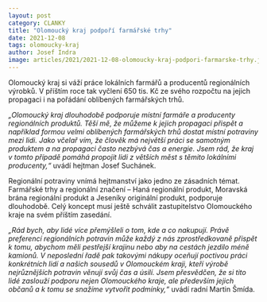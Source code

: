 ```yaml
---
layout: post
category: CLANKY
title: "Olomoucký kraj podpoří farmářské trhy"
date: 2021-12-08
tags: olomoucky-kraj
author: Josef Indra
image: articles/2021/2021-12-08-olomoucky-kraj-podpori-farmarske-trhy.jpg  #751x422 pixelu
---
```

Olomoucký kraj si váží práce lokálních farmářů a producentů regionálních výrobků. V příštím roce tak vyčlení 650 tis. Kč ze svého rozpočtu na jejich propagaci i na pořádání oblíbených farmářských trhů. 

*„Olomoucký kraj dlouhodobě podporuje místní farmáře a producenty regionálních produktů. Těší mě, že můžeme k jejich propagaci přispět a například formou velmi oblíbených farmářských trhů dostat místní potraviny mezi lidi. Jako včelař vím, že člověk má největší práci se samotným produktem a na  propagaci často nezbývá čas a energie. Jsem rád, že kraj v tomto případě pomáhá propojit lidi z větších měst s těmito lokálními producenty,“* uvádí hejtman Josef Suchánek.

Regionální potraviny vnímá hejtmanství jako jedno ze zásadních témat. Farmářské trhy a regionální značení – Haná regionální produkt, Moravská brána regionální produkt a Jeseníky originální produkt, podporuje dlouhodobě. Celý koncept musí ještě schválit zastupitelstvo Olomouckého kraje na svém příštím zasedání. 

*„Rád bych, aby lidé více přemýšleli o tom, kde a co nakupují. Právě preferencí regionálních potravin může každý z nás zprostředkovaně přispět k tomu, abychom měli pestřejší krajinu nebo aby na cestách jezdilo méně kamionů. V neposlední řadě pak takovými nákupy oceňují poctivou práci konkrétních lidí a našich sousedů v Olomouckém kraji, kteří výrobě nejrůznějších potravin věnují svůj čas a úsilí. Jsem přesvědčen, že si tito lidé zaslouží podporu nejen Olomouckého kraje, ale především jejich občanů a k tomu se snažíme vytvořit podmínky,“* uvádí radní Martin Šmída. 
